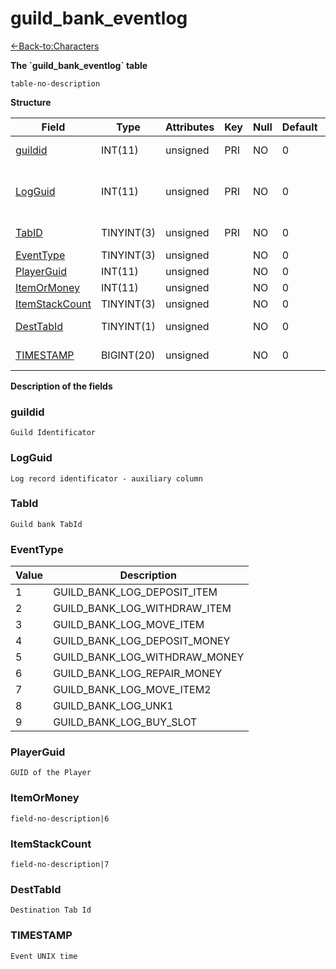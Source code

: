 # guild\_bank\_eventlog

[<-Back-to:Characters](database-characters.md)

**The \`guild\_bank\_eventlog\` table**

`table-no-description`

**Structure**

| Field               | Type       | Attributes | Key | Null | Default | Extra | Comment                                     |
|---------------------|------------|------------|-----|------|---------|-------|---------------------------------------------|
| [guildid][1]        | INT(11)    | unsigned   | PRI | NO   | 0       |       | Guild Identificator                         |
| [LogGuid][2]        | INT(11)    | unsigned   | PRI | NO   | 0       |       | Log record identificator - auxiliary column |
| [TabID][3]          | TINYINT(3) | unsigned   | PRI | NO   | 0       |       | Guild bank TabId                            |
| [EventType][4]      | TINYINT(3) | unsigned   |     | NO   | 0       |       | Event type                                  |
| [PlayerGuid][5]     | INT(11)    | unsigned   |     | NO   | 0       |       |                                             |
| [ItemOrMoney][6]    | INT(11)    | unsigned   |     | NO   | 0       |       |                                             |
| [ItemStackCount][7] | TINYINT(3) | unsigned   |     | NO   | 0       |       |                                             |
| [DestTabId][8]      | TINYINT(1) | unsigned   |     | NO   | 0       |       | Destination Tab Id                          |
| [TIMESTAMP][9]      | BIGINT(20) | unsigned   |     | NO   | 0       |       | Event UNIX time                             |

[1]: #guildid
[2]: #logguid
[3]: #tabid
[4]: #eventtype
[5]: #playerguid
[6]: #itemormoney
[7]: #itemstackcount
[8]: #desttabid
[9]: #TIMESTAMP

**Description of the fields**

### guildid

`Guild Identificator`

### LogGuid

`Log record identificator - auxiliary column`

### TabId

`Guild bank TabId`

### EventType

| Value | Description                       |
|-------|-----------------------------------|
| 1     | GUILD\_BANK\_LOG\_DEPOSIT\_ITEM   |
| 2     | GUILD\_BANK\_LOG\_WITHDRAW\_ITEM  |
| 3     | GUILD\_BANK\_LOG\_MOVE\_ITEM      |
| 4     | GUILD\_BANK\_LOG\_DEPOSIT\_MONEY  |
| 5     | GUILD\_BANK\_LOG\_WITHDRAW\_MONEY |
| 6     | GUILD\_BANK\_LOG\_REPAIR\_MONEY   |
| 7     | GUILD\_BANK\_LOG\_MOVE\_ITEM2     |
| 8     | GUILD\_BANK\_LOG\_UNK1            |
| 9     | GUILD\_BANK\_LOG\_BUY\_SLOT       |

### PlayerGuid

`GUID of the Player`

### ItemOrMoney

`field-no-description|6`

### ItemStackCount

`field-no-description|7`

### DestTabId

`Destination Tab Id`

### TIMESTAMP

`Event UNIX time`
